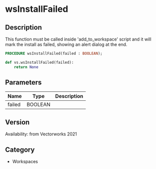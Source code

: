 # wsInstallFailed

## Description
This function must be called inside 'add_to_workspace' script and it will mark the install as failed, showing an alert dialog at the end.

```pascal
PROCEDURE wsInstallFailed(failed : BOOLEAN);
```

```python
def vs.wsInstallFailed(failed):
    return None
```

## Parameters
|Name|Type|Description|
|---|---|---|
|failed|BOOLEAN|   |

## Version
Availability: from Vectorworks 2021

## Category
* Workspaces

